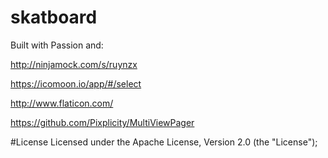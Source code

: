 # skatboard
Built with Passion and:

http://ninjamock.com/s/ruynzx

https://icomoon.io/app/#/select

http://www.flaticon.com/

https://github.com/Pixplicity/MultiViewPager

#License
Licensed under the Apache License, Version 2.0 (the "License");
